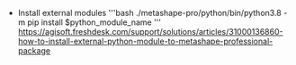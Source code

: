  - Install external modules
'''bash
./metashape-pro/python/bin/python3.8 -m pip install $python_module_name
'''
<https://agisoft.freshdesk.com/support/solutions/articles/31000136860-how-to-install-external-python-module-to-metashape-professional-package>
